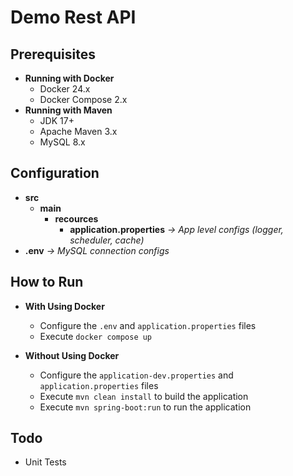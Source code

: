 # Demo Rest API

## Prerequisites
- **Running with Docker**
    - Docker 24.x
    - Docker Compose 2.x
- **Running with Maven**
    - JDK 17+
    - Apache Maven 3.x
    - MySQL 8.x

## Configuration
- __src__
    - __main__
	    - __recources__
		    - __application.properties__ *-> App level configs (logger, scheduler, cache)* 
- __.env__ *-> MySQL connection configs*
   


## How to Run
- **With Using Docker**
    - Configure the ```.env``` and ```application.properties``` files    
    - Execute ```docker compose up```

- **Without Using Docker**
    - Configure the ```application-dev.properties``` and ```application.properties``` files 
    - Execute ```mvn clean install``` to build the application
    - Execute ```mvn spring-boot:run``` to run the application

## Todo
- Unit Tests